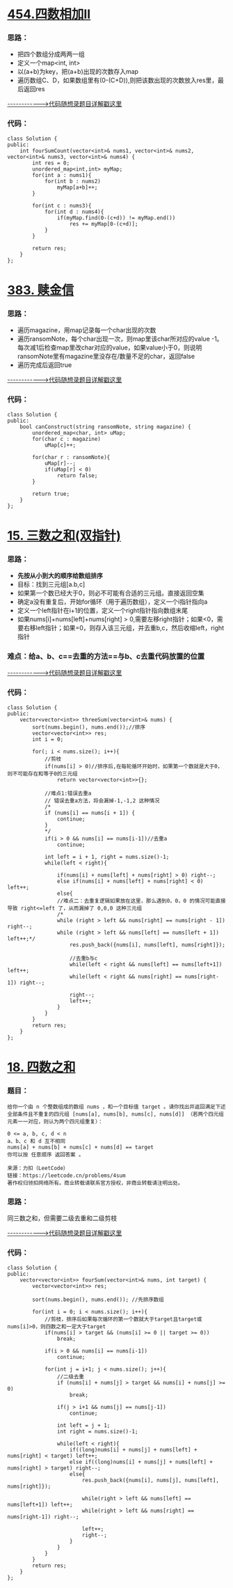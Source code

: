 # [454.四数相加II](https://leetcode.cn/problems/4sum-ii/)
### 思路：
- 把四个数组分成两两一组
- 定义一个map<int, int>
- 以(a+b)为key，把(a+b)出现的次数存入map
- 遍历数组C、D，如果数组里有(0-(C+D)),则把该数出现的次数放入res里，最后返回res
   
[------------>代码随想录题目详解戳这里](https://programmercarl.com/0454.%E5%9B%9B%E6%95%B0%E7%9B%B8%E5%8A%A0II.html  
)

### 代码：  
```
class Solution {
public:
    int fourSumCount(vector<int>& nums1, vector<int>& nums2, vector<int>& nums3, vector<int>& nums4) {
        int res = 0;
        unordered_map<int,int> myMap;
        for(int a : nums1){
            for(int b : nums2)
                myMap[a+b]++;
        }

        for(int c : nums3){
            for(int d : nums4){
                if(myMap.find(0-(c+d)) != myMap.end())
                    res += myMap[0-(c+d)];
            }
        }

        return res;
    }
};
```

# [383. 赎金信](https://leetcode.cn/problems/ransom-note/)
### 思路：
- 遍历magazine，用map记录每一个char出现的次数
- 遍历ransomNote，每个char出现一次，则map里该char所对应的value -1。每次减1后检查map里改char对应的value，如果value小于0，则说明ransomNote里有magazine里没存在/数量不足的char，返回false
- 遍历完成后返回true
   
[------------>代码随想录题目详解戳这里](https://programmercarl.com/0383.%E8%B5%8E%E9%87%91%E4%BF%A1.html)

### 代码：  
```
class Solution {
public:
    bool canConstruct(string ransomNote, string magazine) {
        unordered_map<char, int> uMap;
        for(char c : magazine)
            uMap[c]++;
        
        for(char r : ransomNote){
            uMap[r]--;
            if(uMap[r] < 0)
                return false;
        }

        return true;
    }
};
```

# [15. 三数之和(双指针)](https://leetcode.cn/problems/3sum/)
### 思路：
- **先按从小到大的顺序给数组排序**
- 目标：找到三元组[a.b,c]
- 如果第一个数已经大于0，则必不可能有合适的三元组。直接返回空集
- 确定a没有重复后，开始for循环（用于遍历数组），定义一个i指针指向a
- 定义一个left指针在i+1的位置，定义一个right指针指向数组末尾
- 如果nums[i]+nums[left]+nums[right] > 0,需要左移right指针；如果<0，需要右移left指针；如果=0，则存入该三元组，并去重b,c，然后收缩left，right指针

### 难点：给a、b、c==去重的方法==与b、c去重代码放置的位置

[------------>代码随想录题目详解戳这里](https://programmercarl.com/0015.%E4%B8%89%E6%95%B0%E4%B9%8B%E5%92%8C.html)

### 代码：  
```
class Solution {
public:
    vector<vector<int>> threeSum(vector<int>& nums) {
        sort(nums.begin(), nums.end());//排序
        vector<vector<int>> res;
        int i = 0;

        for(; i < nums.size(); i++){
            //剪枝
            if(nums[i] > 0)//排序后,在每轮循环开始时，如果第一个数就是大于0，则不可能存在和等于0的三元组
                return vector<vector<int>>{};

            //难点1:错误去重a
            // 错误去重a方法，将会漏掉-1,-1,2 这种情况
            /*
            if (nums[i] == nums[i + 1]) {
                continue;
            }
            */
            if(i > 0 && nums[i] == nums[i-1])//去重a
                continue;
            
            int left = i + 1, right = nums.size()-1;
            while(left < right){
                
                if(nums[i] + nums[left] + nums[right] > 0) right--;
                else if(nums[i] + nums[left] + nums[right] < 0) left++;
                else{
                //难点二：去重复逻辑如果放在这里，那么遇到0，0，0 的情况可能直接导致 right<=left 了，从而漏掉了 0,0,0 这种三元组
                /*
                while (right > left && nums[right] == nums[right - 1]) right--;
                while (right > left && nums[left] == nums[left + 1]) left++;*/
                    res.push_back({nums[i], nums[left], nums[right]});

                    //去重b与c
                    while(left < right && nums[left] == nums[left+1]) left++;
                    while(left < right && nums[right] == nums[right-1]) right--;

                    right--;
                    left++;
                }
            }
        }
        return res;
    }
};
```

# [18. 四数之和](https://leetcode.cn/problems/4sum/)
### 题目：
```
给你一个由 n 个整数组成的数组 nums ，和一个目标值 target 。请你找出并返回满足下述全部条件且不重复的四元组 [nums[a], nums[b], nums[c], nums[d]] （若两个四元组元素一一对应，则认为两个四元组重复）：

0 <= a, b, c, d < n
a、b、c 和 d 互不相同
nums[a] + nums[b] + nums[c] + nums[d] == target
你可以按 任意顺序 返回答案 。

来源：力扣（LeetCode）
链接：https://leetcode.cn/problems/4sum
著作权归领扣网络所有。商业转载请联系官方授权，非商业转载请注明出处。
```
### 思路：
同三数之和，但需要二级去重和二级剪枝

[------------>代码随想录题目详解戳这里](https://programmercarl.com/0018.%E5%9B%9B%E6%95%B0%E4%B9%8B%E5%92%8C.html)

### 代码：  
```
class Solution {
public:
    vector<vector<int>> fourSum(vector<int>& nums, int target) {
        vector<vector<int>> res;
        
        sort(nums.begin(), nums.end()); //先排序数组

        for(int i = 0; i < nums.size(); i++){
            //剪枝，排序后如果每次循环的第一个数就大于target且target或nums[i]>0，则四数之和一定大于target
            if(nums[i] > target && (nums[i] >= 0 || target >= 0))
                break;

            if(i > 0 && nums[i] == nums[i-1])
                continue;

            for(int j = i+1; j < nums.size(); j++){
                //二级去重
                if (nums[i] + nums[j] > target && nums[i] + nums[j] >= 0) 
                    break;
                
                if(j > i+1 && nums[j] == nums[j-1])
                    continue;

                int left = j + 1;
                int right = nums.size()-1;

                while(left < right){
                    if((long)nums[i] + nums[j] + nums[left] + nums[right] < target) left++;
                    else if((long)nums[i] + nums[j] + nums[left] + nums[right] > target) right--;
                    else{
                        res.push_back({nums[i], nums[j], nums[left], nums[right]});

                        while(right > left && nums[left] == nums[left+1]) left++;
                        while(right > left && nums[right] == nums[right-1]) right--;

                        left++;
                        right--;
                    }
                }
            }
        }
        return res;
    }
};
```
